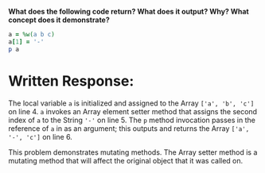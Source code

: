 **What does the following code return? What does it output? Why? What concept does it demonstrate?**

```ruby
a = %w(a b c)
a[1] = '-'
p a
```
# Written Response:

The local variable `a` is initialized and assigned to the Array `['a', 'b', 'c']` on line 4.
`a` invokes an Array element setter method that assigns the second index of `a` to the String `'-'` on line 5.
The `p` method invocation passes in the reference of `a` in as an argument; this outputs and returns the Array `['a', '-', 'c']` on line 6.

This problem demonstrates mutating methods. The Array setter method is a mutating method that will affect the original object that it was called on.